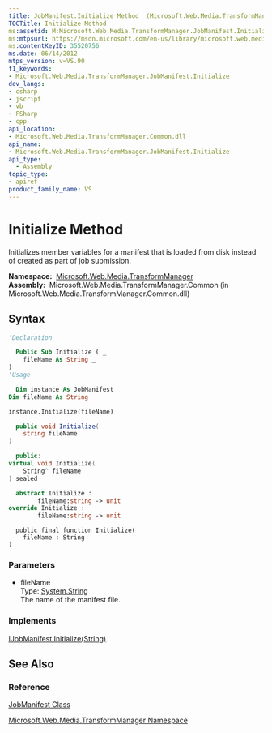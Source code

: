 ```yaml
---
title: JobManifest.Initialize Method  (Microsoft.Web.Media.TransformManager)
TOCTitle: Initialize Method
ms:assetid: M:Microsoft.Web.Media.TransformManager.JobManifest.Initialize(System.String)
ms:mtpsurl: https://msdn.microsoft.com/en-us/library/microsoft.web.media.transformmanager.jobmanifest.initialize(v=VS.90)
ms:contentKeyID: 35520756
ms.date: 06/14/2012
mtps_version: v=VS.90
f1_keywords:
- Microsoft.Web.Media.TransformManager.JobManifest.Initialize
dev_langs:
- csharp
- jscript
- vb
- FSharp
- cpp
api_location:
- Microsoft.Web.Media.TransformManager.Common.dll
api_name:
- Microsoft.Web.Media.TransformManager.JobManifest.Initialize
api_type:
  - Assembly
topic_type:
- apiref
product_family_name: VS
---
```


# Initialize Method

Initializes member variables for a manifest that is loaded from disk instead of created as part of job submission.

**Namespace:**  [Microsoft.Web.Media.TransformManager](microsoft-web-media-transformmanager-namespace.md)  
**Assembly:**  Microsoft.Web.Media.TransformManager.Common (in Microsoft.Web.Media.TransformManager.Common.dll)

## Syntax

```vb
'Declaration

  Public Sub Initialize ( _
    fileName As String _
)
'Usage

  Dim instance As JobManifest
Dim fileName As String

instance.Initialize(fileName)
```

```csharp
  public void Initialize(
    string fileName
)
```

```cpp
  public:
virtual void Initialize(
    String^ fileName
) sealed
```

``` fsharp
  abstract Initialize : 
        fileName:string -> unit 
override Initialize : 
        fileName:string -> unit 
```

```jscript
  public final function Initialize(
    fileName : String
)
```

### Parameters

  - fileName  
    Type: [System.String](https://msdn.microsoft.com/library/s1wwdcbf)  
    The name of the manifest file.  

### Implements

[IJobManifest.Initialize(String)](ijobmanifest-initialize-method-microsoft-web-media-transformmanager.md)  

## See Also

### Reference

[JobManifest Class](jobmanifest-class-microsoft-web-media-transformmanager.md)

[Microsoft.Web.Media.TransformManager Namespace](microsoft-web-media-transformmanager-namespace.md)

